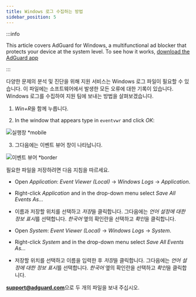 ```yaml
---
title: Windows 로그 수집하는 방법
sidebar_position: 5
---
```


:::info

This article covers AdGuard for Windows, a multifunctional ad blocker that protects your device at the system level. To see how it works, [download the AdGuard app](https://adguard.com/download.html?auto=true)

:::

다양한 문제의 분석 및 진단을 위해 지원 서비스는 Windows 로그 파일이 필요할 수 있습니다. 이 파일에는 소프트웨어에서 발생한 모든 오류에 대한 기록이 있습니다. Windows 로그를 수집하여 지원 팀에 보내는 방법을 살펴보겠습니다.

1. *Win+R*을 함께 누릅니다.

2. In the window that appears type in `eventvwr` and click *OK*:

![실행창 *mobile](https://cdn.adtidy.org/public/Adguard/kb/newscreenshots/En/eng_event_logs_1.png)

3. 그다음에는 이벤트 뷰어 창이 나타납니다.

![이벤트 뷰어 *border](https://cdn.adtidy.org/public/Adguard/kb/newscreenshots/En/eng_event_logs_2.png)

필요한 파일을 저장하려면 다음 지침을 따르세요.

- Open *Application*: *Event Viewer (Local)* → *Windows Logs* → *Application*.

- Right-click *Application* and in the drop-down menu select *Save All Events As...*

- 이름과 저장할 위치를 선택하고 *저장*을 클릭합니다. 그다음에는 *언어 설정에 대한 정보 표시*를 선택합니다. *한국어* 옆의 확인란을 선택하고 *확인*을 클릭합니다.

- Open *System*: *Event Viewer (Local)* → *Windows Logs* → *System*.

- Right-click *System* and in the drop-down menu select *Save All Events As...*

- 저장할 위치를 선택하고 이름을 입력한 후 *저장*을 클릭합니다. 그다음에는 *언어 설정에 대한 정보 표시*를 선택합니다. *한국어* 옆의 확인란을 선택하고 *확인*을 클릭합니다.

**support@adguard.com**으로 두 개의 파일을 보내 주십시오.
